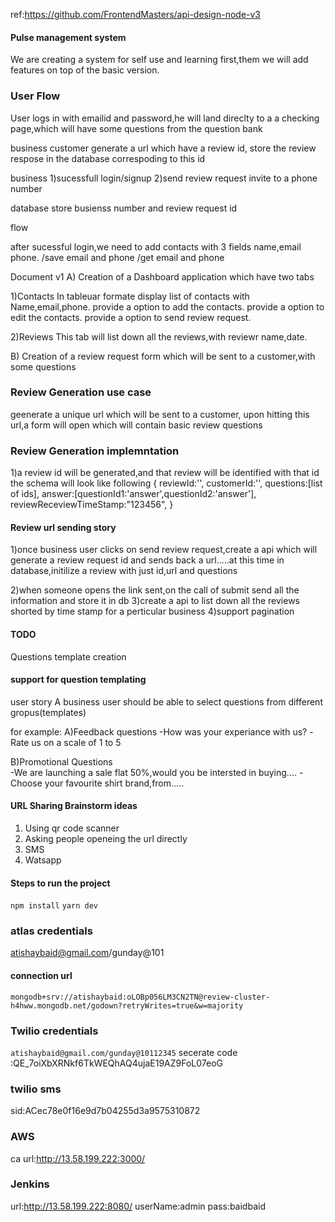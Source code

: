 ref:https://github.com/FrontendMasters/api-design-node-v3



#### Pulse management system

We are creating a system for self use and learning first,them we will add features on top of the basic version.


### User Flow
User logs in with emailid and password,he will land direclty to a a checking page,which will have some questions from the question bank


















business customer
generate a url which have a review id,
store the review respose in the database correspoding to this id



business 
1)sucessfull login/signup
2)send review request invite to a phone number

database 
store busienss number and review request id


flow

after sucessful login,we need to add contacts
with 3 fields name,email phone.
/save email and phone
/get email and phone



Document v1
A) Creation of a Dashboard application which have two tabs

1)Contacts 
 In tableuar formate display list of contacts with Name,email,phone.
 provide a option to add the contacts.
 provide a option to edit the contacts.
 provide a option to send review  request.

2)Reviews
 This tab will list down all the reviews,with reviewr name,date.


B) Creation of a review request form which will be sent to a customer,with some questions


### Review Generation use case
geenerate a unique url which will be sent to a customer,
upon hitting this url,a form will open which will contain basic review questions


### Review Generation  implemntation
1)a review id will be generated,and that review will be identified with that id
the schema will look like following
{
    reviewId:'',
    customerId:'',
    questions:[list of ids],
    answer:[questionId1:'answer',questionId2:'answer'],
    reviewReceviewTimeStamp:"123456",
}


#### Review url sending story
1)once business user clicks on send review request,create a api which will generate a review request id and sends back a url.....at this time in database,initilize a review with just id,url and questions

2)when someone opens the link sent,on the call of submit send all the information and store it in db
3)create a api to list down all the reviews shorted by time stamp for a perticular business
4)support pagination 



#### TODO
Questions template creation



 #### support for question templating
 user story
 A business user should be able to select questions from different gropus(templates)

 for example:
 A)Feedback questions
-How  was your experiance with us?
-Rate us on a scale of 1 to 5


 B)Promotional Questions   
-We are launching a sale flat 50%,would you be intersted in buying....
-Choose your favourite shirt brand,from.....

#### URL Sharing Brainstorm ideas
1. Using qr code scanner
2. Asking people openeing the url directly
3. SMS
4. Watsapp





#### Steps to run the project
`npm install`
`yarn dev`




### atlas credentials
atishaybaid@gmail.com/gunday@101


#### connection url
`mongodb+srv://atishaybaid:oLOBp056LM3CN2TN@review-cluster-h4hww.mongodb.net/godown?retryWrites=true&w=majority`


### Twilio credentials
`atishaybaid@gmail.com/gunday@10112345`
secerate code :QE_7oiXbXRNkf6TkWEQhAQ4ujaE19AZ9FoL07eoG

### twilio sms
sid:ACec78e0f16e9d7b04255d3a9575310872


### AWS
ca
url:http://13.58.199.222:3000/


### Jenkins
url:http://13.58.199.222:8080/
userName:admin
pass:baidbaid



#### 












